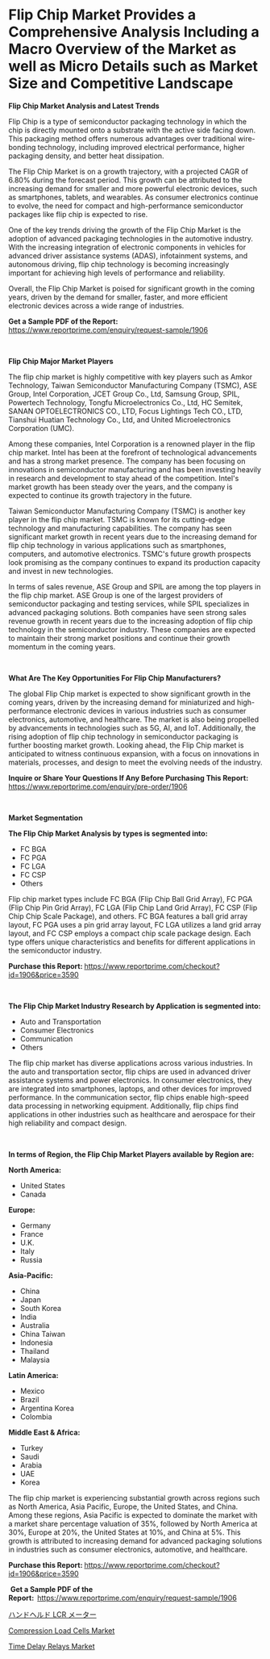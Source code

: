<p><h1>Flip Chip Market Provides a Comprehensive Analysis Including a Macro Overview of the Market as well as Micro Details such as Market Size and Competitive Landscape</h1></p><p><strong>Flip Chip Market Analysis and Latest Trends</strong></p>
<p><p>Flip Chip is a type of semiconductor packaging technology in which the chip is directly mounted onto a substrate with the active side facing down. This packaging method offers numerous advantages over traditional wire-bonding technology, including improved electrical performance, higher packaging density, and better heat dissipation.</p><p>The Flip Chip Market is on a growth trajectory, with a projected CAGR of 6.80% during the forecast period. This growth can be attributed to the increasing demand for smaller and more powerful electronic devices, such as smartphones, tablets, and wearables. As consumer electronics continue to evolve, the need for compact and high-performance semiconductor packages like flip chip is expected to rise.</p><p>One of the key trends driving the growth of the Flip Chip Market is the adoption of advanced packaging technologies in the automotive industry. With the increasing integration of electronic components in vehicles for advanced driver assistance systems (ADAS), infotainment systems, and autonomous driving, flip chip technology is becoming increasingly important for achieving high levels of performance and reliability.</p><p>Overall, the Flip Chip Market is poised for significant growth in the coming years, driven by the demand for smaller, faster, and more efficient electronic devices across a wide range of industries.</p></p>
<p><strong>Get a Sample PDF of the Report:&nbsp;</strong> <a href="https://www.reportprime.com/enquiry/request-sample/1906">https://www.reportprime.com/enquiry/request-sample/1906</a></p>
<p>&nbsp;</p>
<p><strong>Flip Chip Major Market Players</strong></p>
<p><p>The flip chip market is highly competitive with key players such as Amkor Technology, Taiwan Semiconductor Manufacturing Company (TSMC), ASE Group, Intel Corporation, JCET Group Co., Ltd, Samsung Group, SPIL, Powertech Technology, Tongfu Microelectronics Co., Ltd, HC Semitek, SANAN OPTOELECTRONICS CO., LTD, Focus Lightings Tech CO., LTD, Tianshui Huatian Technology Co., Ltd, and United Microelectronics Corporation (UMC).</p><p>Among these companies, Intel Corporation is a renowned player in the flip chip market. Intel has been at the forefront of technological advancements and has a strong market presence. The company has been focusing on innovations in semiconductor manufacturing and has been investing heavily in research and development to stay ahead of the competition. Intel's market growth has been steady over the years, and the company is expected to continue its growth trajectory in the future.</p><p>Taiwan Semiconductor Manufacturing Company (TSMC) is another key player in the flip chip market. TSMC is known for its cutting-edge technology and manufacturing capabilities. The company has seen significant market growth in recent years due to the increasing demand for flip chip technology in various applications such as smartphones, computers, and automotive electronics. TSMC's future growth prospects look promising as the company continues to expand its production capacity and invest in new technologies.</p><p>In terms of sales revenue, ASE Group and SPIL are among the top players in the flip chip market. ASE Group is one of the largest providers of semiconductor packaging and testing services, while SPIL specializes in advanced packaging solutions. Both companies have seen strong sales revenue growth in recent years due to the increasing adoption of flip chip technology in the semiconductor industry. These companies are expected to maintain their strong market positions and continue their growth momentum in the coming years.</p></p>
<p>&nbsp;</p>
<p><strong>What Are The Key Opportunities For Flip Chip Manufacturers?</strong></p>
<p><p>The global Flip Chip market is expected to show significant growth in the coming years, driven by the increasing demand for miniaturized and high-performance electronic devices in various industries such as consumer electronics, automotive, and healthcare. The market is also being propelled by advancements in technologies such as 5G, AI, and IoT. Additionally, the rising adoption of flip chip technology in semiconductor packaging is further boosting market growth. Looking ahead, the Flip Chip market is anticipated to witness continuous expansion, with a focus on innovations in materials, processes, and design to meet the evolving needs of the industry.</p></p>
<p><strong>Inquire or Share Your Questions If Any Before Purchasing This Report:</strong> <a href="https://www.reportprime.com/enquiry/pre-order/1906">https://www.reportprime.com/enquiry/pre-order/1906</a></p>
<p>&nbsp;</p>
<p><strong>Market Segmentation</strong></p>
<p><strong>The Flip Chip Market Analysis by types is segmented into:</strong></p>
<p><ul><li>FC BGA</li><li>FC PGA</li><li>FC LGA</li><li>FC CSP</li><li>Others</li></ul></p>
<p><p>Flip chip market types include FC BGA (Flip Chip Ball Grid Array), FC PGA (Flip Chip Pin Grid Array), FC LGA (Flip Chip Land Grid Array), FC CSP (Flip Chip Chip Scale Package), and others. FC BGA features a ball grid array layout, FC PGA uses a pin grid array layout, FC LGA utilizes a land grid array layout, and FC CSP employs a compact chip scale package design. Each type offers unique characteristics and benefits for different applications in the semiconductor industry.</p></p>
<p><strong>Purchase this Report:&nbsp;</strong><a href="https://www.reportprime.com/checkout?id=1906&price=3590">https://www.reportprime.com/checkout?id=1906&price=3590</a></p>
<p>&nbsp;</p>
<p><strong>The Flip Chip Market Industry Research by Application is segmented into:</strong></p>
<p><ul><li>Auto and Transportation</li><li>Consumer Electronics</li><li>Communication</li><li>Others</li></ul></p>
<p><p>The flip chip market has diverse applications across various industries. In the auto and transportation sector, flip chips are used in advanced driver assistance systems and power electronics. In consumer electronics, they are integrated into smartphones, laptops, and other devices for improved performance. In the communication sector, flip chips enable high-speed data processing in networking equipment. Additionally, flip chips find applications in other industries such as healthcare and aerospace for their high reliability and compact design.</p></p>
<p>&nbsp;</p>
<p><strong>In terms of Region, the Flip Chip Market Players available by Region are:</strong></p>
<p>
    <p> <strong> North America: </strong>
        <ul>
            <li>United States</li>
            <li>Canada</li>
        </ul>
        </p> 
    <p> <strong> Europe: </strong>
        <ul>
            <li>Germany</li>
            <li>France</li>
            <li>U.K.</li>
            <li>Italy</li>
            <li>Russia</li>
        </ul>
        </p> 
    <p> <strong> Asia-Pacific: </strong>
        <ul>
            <li>China</li>
            <li>Japan</li>
            <li>South Korea</li>
            <li>India</li>
            <li>Australia</li>
            <li>China Taiwan</li>
            <li>Indonesia</li>
            <li>Thailand</li>
            <li>Malaysia</li>
        </ul>
        </p> 
    <p> <strong> Latin America: </strong>
        <ul>
            <li>Mexico</li>
            <li>Brazil</li>
            <li>Argentina Korea</li>
            <li>Colombia</li>
        </ul>
        </p> 
    <p> <strong> Middle East & Africa: </strong>
        <ul>
            <li>Turkey</li>
            <li>Saudi</li>
            <li>Arabia</li>
            <li>UAE</li>
            <li>Korea</li>
        </ul>
    </p>
    </p>
<p><p>The flip chip market is experiencing substantial growth across regions such as North America, Asia Pacific, Europe, the United States, and China. Among these regions, Asia Pacific is expected to dominate the market with a market share percentage valuation of 35%, followed by North America at 30%, Europe at 20%, the United States at 10%, and China at 5%. This growth is attributed to increasing demand for advanced packaging solutions in industries such as consumer electronics, automotive, and healthcare.</p></p>
<p><strong>Purchase this Report: </strong><a href="https://www.reportprime.com/checkout?id=1906&price=3590">https://www.reportprime.com/checkout?id=1906&price=3590</a></p>
<p>&nbsp;<strong>Get a Sample PDF of the Report:&nbsp;&nbsp;</strong><a href="https://www.reportprime.com/enquiry/request-sample/1906">https://www.reportprime.com/enquiry/request-sample/1906</a></p>
<p><strong></strong></p>
<p><p><a href="https://github.com/SarahFahey88/Market-Research-Report-List-1/blob/main/182851710636.md">ハンドヘルド LCR メーター</a></p><p><a href="https://github.com/mbisetmhermsr/Market-Research-Report-List-1/blob/main/compression-load-cells-market.md">Compression Load Cells Market</a></p><p><a href="https://github.com/zjyglelu/Market-Research-Report-List-2/blob/main/time-delay-relays-market.md">Time Delay Relays Market</a></p></p>
